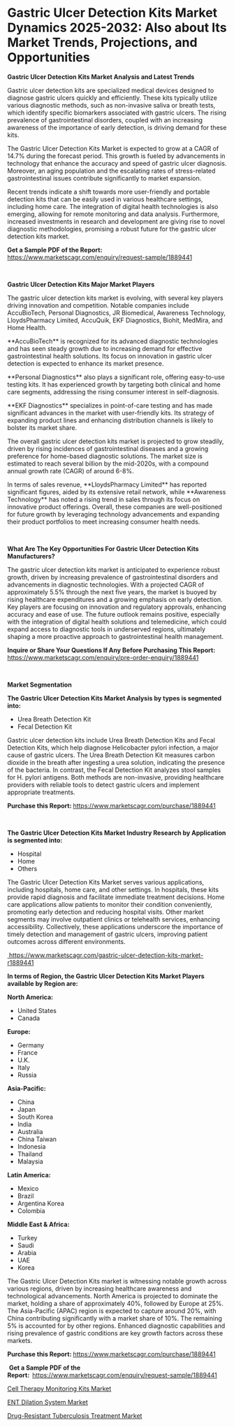 <p><h1>Gastric Ulcer Detection Kits Market Dynamics 2025-2032: Also about Its Market Trends, Projections, and Opportunities</h1></p><p><strong>Gastric Ulcer Detection Kits Market Analysis and Latest Trends</strong></p>
<p><p>Gastric ulcer detection kits are specialized medical devices designed to diagnose gastric ulcers quickly and efficiently. These kits typically utilize various diagnostic methods, such as non-invasive saliva or breath tests, which identify specific biomarkers associated with gastric ulcers. The rising prevalence of gastrointestinal disorders, coupled with an increasing awareness of the importance of early detection, is driving demand for these kits.</p><p>The Gastric Ulcer Detection Kits Market is expected to grow at a CAGR of 14.7% during the forecast period. This growth is fueled by advancements in technology that enhance the accuracy and speed of gastric ulcer diagnosis. Moreover, an aging population and the escalating rates of stress-related gastrointestinal issues contribute significantly to market expansion.</p><p>Recent trends indicate a shift towards more user-friendly and portable detection kits that can be easily used in various healthcare settings, including home care. The integration of digital health technologies is also emerging, allowing for remote monitoring and data analysis. Furthermore, increased investments in research and development are giving rise to novel diagnostic methodologies, promising a robust future for the gastric ulcer detection kits market.</p></p>
<p><strong>Get a Sample PDF of the Report:&nbsp;</strong> <a href="https://www.marketscagr.com/enquiry/request-sample/1889441?utm_campaign=2039&utm_medium=2&utm_source=Github&utm_content=ia&utm_term=28032025&utm_id=gastric-ulcer-detection-kits">https://www.marketscagr.com/enquiry/request-sample/1889441</a></p>
<p>&nbsp;</p>
<p><strong>Gastric Ulcer Detection Kits Major Market Players</strong></p>
<p><p>The gastric ulcer detection kits market is evolving, with several key players driving innovation and competition. Notable companies include AccuBioTech, Personal Diagnostics, JR Biomedical, Awareness Technology, LloydsPharmacy Limited, AccuQuik, EKF Diagnostics, Biohit, MedMira, and Home Health.</p><p>**AccuBioTech** is recognized for its advanced diagnostic technologies and has seen steady growth due to increasing demand for effective gastrointestinal health solutions. Its focus on innovation in gastric ulcer detection is expected to enhance its market presence.</p><p>**Personal Diagnostics** also plays a significant role, offering easy-to-use testing kits. It has experienced growth by targeting both clinical and home care segments, addressing the rising consumer interest in self-diagnosis.</p><p>**EKF Diagnostics** specializes in point-of-care testing and has made significant advances in the market with user-friendly kits. Its strategy of expanding product lines and enhancing distribution channels is likely to bolster its market share.</p><p>The overall gastric ulcer detection kits market is projected to grow steadily, driven by rising incidences of gastrointestinal diseases and a growing preference for home-based diagnostic solutions. The market size is estimated to reach several billion by the mid-2020s, with a compound annual growth rate (CAGR) of around 6-8%.</p><p>In terms of sales revenue, **LloydsPharmacy Limited** has reported significant figures, aided by its extensive retail network, while **Awareness Technology** has noted a rising trend in sales through its focus on innovative product offerings. Overall, these companies are well-positioned for future growth by leveraging technology advancements and expanding their product portfolios to meet increasing consumer health needs.</p></p>
<p>&nbsp;</p>
<p><strong>What Are The Key Opportunities For Gastric Ulcer Detection Kits Manufacturers?</strong></p>
<p><p>The gastric ulcer detection kits market is anticipated to experience robust growth, driven by increasing prevalence of gastrointestinal disorders and advancements in diagnostic technologies. With a projected CAGR of approximately 5.5% through the next five years, the market is buoyed by rising healthcare expenditures and a growing emphasis on early detection. Key players are focusing on innovation and regulatory approvals, enhancing accuracy and ease of use. The future outlook remains positive, especially with the integration of digital health solutions and telemedicine, which could expand access to diagnostic tools in underserved regions, ultimately shaping a more proactive approach to gastrointestinal health management.</p></p>
<p><strong>Inquire or Share Your Questions If Any Before Purchasing This Report:</strong> <a href="https://www.marketscagr.com/enquiry/pre-order-enquiry/1889441?utm_campaign=2039&utm_medium=2&utm_source=Github&utm_content=ia&utm_term=28032025&utm_id=gastric-ulcer-detection-kits">https://www.marketscagr.com/enquiry/pre-order-enquiry/1889441</a></p>
<p>&nbsp;</p>
<p><strong>Market Segmentation</strong></p>
<p><strong>The Gastric Ulcer Detection Kits Market Analysis by types is segmented into:</strong></p>
<p><ul><li>Urea Breath Detection Kit</li><li>Fecal Detection Kit</li></ul></p>
<p><p>Gastric ulcer detection kits include Urea Breath Detection Kits and Fecal Detection Kits, which help diagnose Helicobacter pylori infection, a major cause of gastric ulcers. The Urea Breath Detection Kit measures carbon dioxide in the breath after ingesting a urea solution, indicating the presence of the bacteria. In contrast, the Fecal Detection Kit analyzes stool samples for H. pylori antigens. Both methods are non-invasive, providing healthcare providers with reliable tools to detect gastric ulcers and implement appropriate treatments.</p></p>
<p><strong>Purchase this Report:&nbsp;</strong><a href="https://www.marketscagr.com/purchase/1889441?utm_campaign=2039&utm_medium=2&utm_source=Github&utm_content=ia&utm_term=28032025&utm_id=gastric-ulcer-detection-kits">https://www.marketscagr.com/purchase/1889441</a></p>
<p>&nbsp;</p>
<p><strong>The Gastric Ulcer Detection Kits Market Industry Research by Application is segmented into:</strong></p>
<p><ul><li>Hospital</li><li>Home</li><li>Others</li></ul></p>
<p><p>The Gastric Ulcer Detection Kits Market serves various applications, including hospitals, home care, and other settings. In hospitals, these kits provide rapid diagnosis and facilitate immediate treatment decisions. Home care applications allow patients to monitor their condition conveniently, promoting early detection and reducing hospital visits. Other market segments may involve outpatient clinics or telehealth services, enhancing accessibility. Collectively, these applications underscore the importance of timely detection and management of gastric ulcers, improving patient outcomes across different environments.</p></p>
<p><a href="https://www.marketscagr.com/gastric-ulcer-detection-kits-market-r1889441?utm_campaign=2039&utm_medium=2&utm_source=Github&utm_content=ia&utm_term=28032025&utm_id=gastric-ulcer-detection-kits">&nbsp;https://www.marketscagr.com/gastric-ulcer-detection-kits-market-r1889441</a></p>
<p><strong>In terms of Region, the Gastric Ulcer Detection Kits Market Players available by Region are:</strong></p>
<p>
    <p> <strong> North America: </strong>
        <ul>
            <li>United States</li>
            <li>Canada</li>
        </ul>
        </p> 
    <p> <strong> Europe: </strong>
        <ul>
            <li>Germany</li>
            <li>France</li>
            <li>U.K.</li>
            <li>Italy</li>
            <li>Russia</li>
        </ul>
        </p> 
    <p> <strong> Asia-Pacific: </strong>
        <ul>
            <li>China</li>
            <li>Japan</li>
            <li>South Korea</li>
            <li>India</li>
            <li>Australia</li>
            <li>China Taiwan</li>
            <li>Indonesia</li>
            <li>Thailand</li>
            <li>Malaysia</li>
        </ul>
        </p> 
    <p> <strong> Latin America: </strong>
        <ul>
            <li>Mexico</li>
            <li>Brazil</li>
            <li>Argentina Korea</li>
            <li>Colombia</li>
        </ul>
        </p> 
    <p> <strong> Middle East & Africa: </strong>
        <ul>
            <li>Turkey</li>
            <li>Saudi</li>
            <li>Arabia</li>
            <li>UAE</li>
            <li>Korea</li>
        </ul>
    </p>
    </p>
<p><p>The Gastric Ulcer Detection Kits market is witnessing notable growth across various regions, driven by increasing healthcare awareness and technological advancements. North America is projected to dominate the market, holding a share of approximately 40%, followed by Europe at 25%. The Asia-Pacific (APAC) region is expected to capture around 20%, with China contributing significantly with a market share of 10%. The remaining 5% is accounted for by other regions. Enhanced diagnostic capabilities and rising prevalence of gastric conditions are key growth factors across these markets.</p></p>
<p><strong>Purchase this Report: </strong><a href="https://www.marketscagr.com/purchase/1889441?utm_campaign=2039&utm_medium=2&utm_source=Github&utm_content=ia&utm_term=28032025&utm_id=gastric-ulcer-detection-kits">https://www.marketscagr.com/purchase/1889441</a></p>
<p>&nbsp;<strong>Get a Sample PDF of the Report:&nbsp;&nbsp;</strong><a href="https://www.marketscagr.com/enquiry/request-sample/1889441?utm_campaign=2039&utm_medium=2&utm_source=Github&utm_content=ia&utm_term=28032025&utm_id=gastric-ulcer-detection-kits">https://www.marketscagr.com/enquiry/request-sample/1889441</a></p>
<p><strong></strong></p>
<p><p><a href="https://github.com/AKSHATREPORTPRIME/Market-Research-Report-List-7/blob/main/cell-therapy-monitoring-kits-market.md?utm_campaign=2039&utm_medium=2&utm_source=Github&utm_content=ia&utm_term=28032025&utm_id=gastric-ulcer-detection-kits">Cell Therapy Monitoring Kits Market</a></p><p><a href="https://github.com/bozzoquishmd/Market-Research-Report-List-1/blob/main/ent-dilation-system-market.md?utm_campaign=2039&utm_medium=2&utm_source=Github&utm_content=ia&utm_term=28032025&utm_id=gastric-ulcer-detection-kits">ENT Dilation System Market</a></p><p><a href="https://github.com/SamiaChowdhury801/Market-Research-Report-List-2/blob/main/drug-resistant-tuberculosis-treatment-market.md?utm_campaign=2039&utm_medium=2&utm_source=Github&utm_content=ia&utm_term=28032025&utm_id=gastric-ulcer-detection-kits">Drug-Resistant Tuberculosis Treatment Market</a></p></p>
